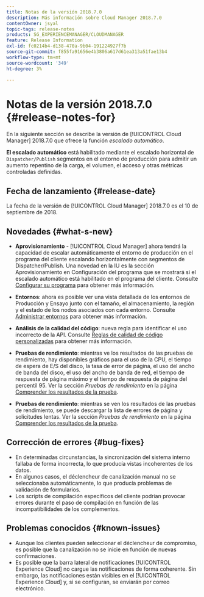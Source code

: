 ```yaml
---
title: Notas de la versión 2018.7.0
description: Más información sobre Cloud Manager 2018.7.0
contentOwner: jsyal
topic-tags: release-notes
products: SG_EXPERIENCEMANAGER/CLOUDMANAGER
feature: Release Information
exl-id: fc0214b4-d138-470a-9b04-191224927f7b
source-git-commit: f855fa91656e4b3806a617d61ea313a51fae13b4
workflow-type: tm+mt
source-wordcount: '349'
ht-degree: 3%

---
```


# Notas de la versión 2018.7.0 {#release-notes-for}

En la siguiente sección se describe la versión de [!UICONTROL Cloud Manager] 2018.7.0 que ofrece la función *escalado automático*.

**El escalado automático** está habilitado mediante el escalado horizontal de `Dispatcher/Publish` segmentos en el entorno de producción para admitir un aumento repentino de la carga, el volumen, el acceso y otras métricas controladas definidas.

## Fecha de lanzamiento {#release-date}

La fecha de la versión de [!UICONTROL Cloud Manager] 2018.7.0 es el 10 de septiembre de 2018.

## Novedades {#what-s-new}

* **Aprovisionamiento** - [!UICONTROL Cloud Manager] ahora tendrá la capacidad de escalar automáticamente el entorno de producción en el programa del cliente escalando horizontalmente con segmentos de Dispatcher/Publish. Una novedad en la IU es la sección Aprovisionamiento en Configuración del programa que se mostrará si el escalado automático está habilitado en el programa del cliente. Consulte [Configurar su programa](/help/getting-started/program-setup.md) para obtener más información.

* **Entornos**: ahora es posible ver una vista detallada de los entornos de Producción y Ensayo junto con el tamaño, el almacenamiento, la región y el estado de los nodos asociados con cada entorno. Consulte [Administrar entornos](/help/using/managing-environments.md) para obtener más información.

* **Análisis de la calidad del código**: nueva regla para identificar el uso incorrecto de la API. Consulte [Reglas de calidad de código personalizadas](/help/using/custom-code-quality-rules.md) para obtener más información.

* **Pruebas de rendimiento**: mientras ve los resultados de las pruebas de rendimiento, hay disponibles gráficos para el uso de la CPU, el tiempo de espera de E/S del disco, la tasa de error de página, el uso del ancho de banda del disco, el uso del ancho de banda de red, el tiempo de respuesta de página máximo y el tiempo de respuesta de página del percentil 95. Ver la sección *Pruebas de rendimiento* en la página [Comprender los resultados de la prueba](/help/using/code-quality-testing.md).

* **Pruebas de rendimiento**: mientras se ven los resultados de las pruebas de rendimiento, se puede descargar la lista de errores de página y solicitudes lentas. Ver la sección *Pruebas de rendimiento* en la página [Comprender los resultados de la prueba](/help/using/code-quality-testing.md).

## Corrección de errores {#bug-fixes}

* En determinadas circunstancias, la sincronización del sistema interno fallaba de forma incorrecta, lo que producía vistas incoherentes de los datos.
* En algunos casos, el déclencheur de canalización manual no se seleccionaba automáticamente, lo que producía problemas de validación de formularios.
* Los scripts de compilación específicos del cliente podrían provocar errores durante el paso de compilación en función de las incompatibilidades de los complementos.

## Problemas conocidos {#known-issues}

* Aunque los clientes pueden seleccionar el déclencheur de compromiso, es posible que la canalización no se inicie en función de nuevas confirmaciones.
* Es posible que la barra lateral de notificaciones [!UICONTROL Experience Cloud] no cargue las notificaciones de forma coherente. Sin embargo, las notificaciones están visibles en el [!UICONTROL Experience Cloud] y, si se configuran, se enviarán por correo electrónico.
